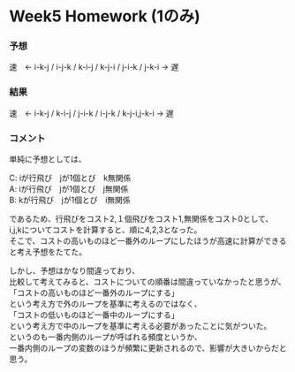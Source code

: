 # Week5 Homework (1のみ)

### 予想
速　<- i-k-j / i-j-k / k-i-j / k-j-i / j-i-k / j-k-i -> 遅

### 結果
速　<- i-k-j / k-i-j / j-i-k / i-j-k / k-j-i,j-k-i -> 遅

### コメント
単純に予想としては、  

C: iが行飛び　jが1個とび　k無関係  
A: iが行飛び　jが1個とび　j無関係  
B: kが行飛び　jが1個とび　i無関係  

であるため、行飛びをコスト2,１個飛びをコスト1,無関係をコスト0として、  
i,j,kについてコストを計算すると、順に4,2,3となった。  
そこで、コストの高いものほど一番外のループにしたほうが高速に計算ができると考え予想をたてた。  

しかし、予想はかなり間違っており、  
比較して考えてみると、コストについての順番は間違っていなかったと思うが、  
「コストの高いものほど一番外のループにする」  
という考え方で外のループを基準に考えるのではなく、  
「コストの低いものほど一番中のループにする」  
という考え方で中のループを基準に考える必要があったことに気がついた。  
というのも一番内側のループが呼ばれる頻度というか、  
一番内側のループの変数のほうが頻繁に更新されるので、影響が大きいからだと思う。